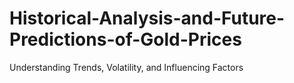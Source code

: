 # Historical-Analysis-and-Future-Predictions-of-Gold-Prices
Understanding Trends, Volatility, and Influencing Factors
